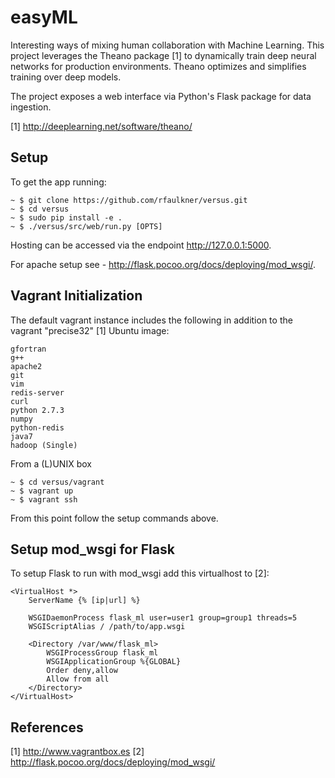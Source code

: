 easyML
======

Interesting ways of mixing human collaboration with Machine Learning.  This project leverages the Theano package [1]
to dynamically train deep neural networks for production environments.  Theano optimizes and simplifies training over
deep models.

The project exposes a web interface via Python's Flask package for data ingestion.

[1] http://deeplearning.net/software/theano/

Setup
-----

To get the app running:

    ~ $ git clone https://github.com/rfaulkner/versus.git
    ~ $ cd versus
    ~ $ sudo pip install -e .
    ~ $ ./versus/src/web/run.py [OPTS]

Hosting can be accessed via the endpoint http://127.0.0.1:5000.

For apache setup see - http://flask.pocoo.org/docs/deploying/mod_wsgi/.


Vagrant Initialization
----------------------

The default vagrant instance includes the following in addition to the vagrant "precise32" [1] Ubuntu image:

    gfortran
    g++
    apache2
    git
    vim
    redis-server
    curl
    python 2.7.3
    numpy
    python-redis
    java7
    hadoop (Single)

From a (L)UNIX box

    ~ $ cd versus/vagrant
    ~ $ vagrant up
    ~ $ vagrant ssh

From this point follow the setup commands above.


Setup mod_wsgi for Flask
------------------------

To setup Flask to run with mod_wsgi add this virtualhost to [2]:

    <VirtualHost *>
        ServerName {% [ip|url] %}

        WSGIDaemonProcess flask_ml user=user1 group=group1 threads=5
        WSGIScriptAlias / /path/to/app.wsgi

        <Directory /var/www/flask_ml>
            WSGIProcessGroup flask_ml
            WSGIApplicationGroup %{GLOBAL}
            Order deny,allow
            Allow from all
        </Directory>
    </VirtualHost>


References
----------

[1] http://www.vagrantbox.es
[2] http://flask.pocoo.org/docs/deploying/mod_wsgi/

